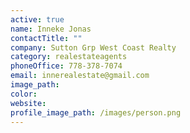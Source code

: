 ```yaml
---
active: true
name: Inneke Jonas
contactTitle: ""
company: Sutton Grp West Coast Realty
category: realestateagents
phoneOffice: 778-378-7074
email: innerealestate@gmail.com
image_path:
color:
website:
profile_image_path: /images/person.png
---
```

